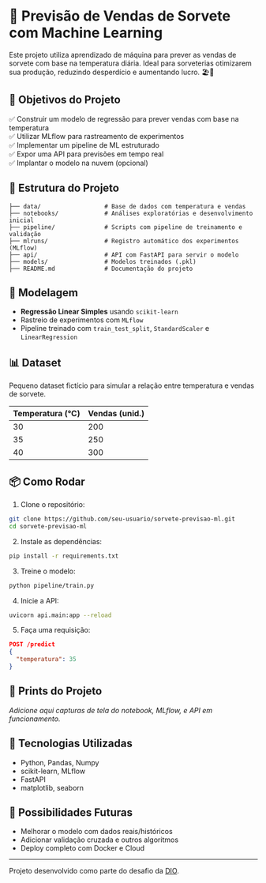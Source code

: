 
# 🧊 Previsão de Vendas de Sorvete com Machine Learning

Este projeto utiliza aprendizado de máquina para prever as vendas de sorvete com base na temperatura diária. Ideal para sorveterias otimizarem sua produção, reduzindo desperdício e aumentando lucro. 🏖️🍦

## 🎯 Objetivos do Projeto

✅ Construir um modelo de regressão para prever vendas com base na temperatura  
✅ Utilizar MLflow para rastreamento de experimentos  
✅ Implementar um pipeline de ML estruturado  
✅ Expor uma API para previsões em tempo real  
✅ Implantar o modelo na nuvem (opcional)

## 📁 Estrutura do Projeto

```
├── data/                  # Base de dados com temperatura e vendas
├── notebooks/             # Análises exploratórias e desenvolvimento inicial
├── pipeline/              # Scripts com pipeline de treinamento e validação
├── mlruns/                # Registro automático dos experimentos (MLflow)
├── api/                   # API com FastAPI para servir o modelo
├── models/                # Modelos treinados (.pkl)
├── README.md              # Documentação do projeto
```

## 🧪 Modelagem

- **Regressão Linear Simples** usando `scikit-learn`
- Rastreio de experimentos com `MLflow`
- Pipeline treinado com `train_test_split`, `StandardScaler` e `LinearRegression`

## 📊 Dataset

Pequeno dataset fictício para simular a relação entre temperatura e vendas de sorvete.

| Temperatura (°C) | Vendas (unid.) |
|------------------|----------------|
| 30               | 200            |
| 35               | 250            |
| 40               | 300            |

## 📦 Como Rodar

1. Clone o repositório:
```bash
git clone https://github.com/seu-usuario/sorvete-previsao-ml.git
cd sorvete-previsao-ml
```

2. Instale as dependências:
```bash
pip install -r requirements.txt
```

3. Treine o modelo:
```bash
python pipeline/train.py
```

4. Inicie a API:
```bash
uvicorn api.main:app --reload
```

5. Faça uma requisição:
```json
POST /predict
{
  "temperatura": 35
}
```

## 📌 Prints do Projeto

*Adicione aqui capturas de tela do notebook, MLflow, e API em funcionamento.*

## 🤖 Tecnologias Utilizadas

- Python, Pandas, Numpy
- scikit-learn, MLflow
- FastAPI
- matplotlib, seaborn

## 🚀 Possibilidades Futuras

- Melhorar o modelo com dados reais/históricos
- Adicionar validação cruzada e outros algoritmos
- Deploy completo com Docker e Cloud

---

Projeto desenvolvido como parte do desafio da [DIO](https://www.dio.me).
